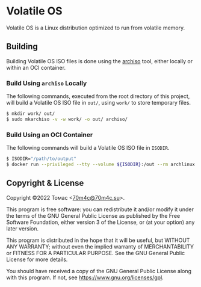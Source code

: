 Volatile OS
===========

Volatile OS is a Linux distribution optimized to run from volatile memory.

Building
--------

Building Volatile OS ISO files is done using the
[archiso](https://gitlab.archlinux.org/archlinux/archiso) tool, either locally
or within an OCI container.

### Build Using `archiso` Locally

The following commands, executed from the root directory of this project, will
build a Volatile OS ISO file in `out/`, using `work/` to store temporary files.

```sh
$ mkdir work/ out/
$ sudo mkarchiso -v -w work/ -o out/ archiso/
```

### Build Using an OCI Container

The following commands will build a Volatile OS ISO file in `ISODIR`.

```sh
$ ISODIR="/path/to/output"
$ docker run --privileged --tty --volume ${ISODIR}:/out --rm archlinux bash -c "pacman --sync --refresh --sysupgrade --noconfirm git archiso && git clone --depth 1 https://github.com/70m4c/volatileos.git /volatileos && cp /volatileos/archiso/airootfs/etc/pacman.d/volatileos-mirrorlist /etc/pacman.d/volatileos-mirrorlist && mkarchiso -v -w /tmp -o /out /volatileos/archiso"
```

Copyright & License
-------------------

Copyright ©2022 Томас \<70m4c@70m4c.su\>.

This program is free software: you can redistribute it and/or modify it under
the terms of the GNU General Public License as published by the Free Software
Foundation, either version 3 of the License, or (at your option) any later
version.

This program is distributed in the hope that it will be useful, but WITHOUT ANY
WARRANTY; without even the implied warranty of MERCHANTABILITY or FITNESS FOR A
PARTICULAR PURPOSE.  See the GNU General Public License for more details.

You should have received a copy of the GNU General Public License along with
this program.  If not, see <https://www.gnu.org/licenses/gpl>.

